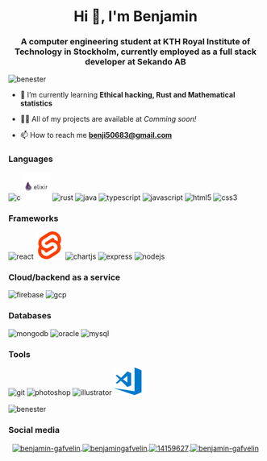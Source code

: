 
<h1 align="center">Hi 👋, I'm Benjamin</h1>
<h3 align="center">A computer engineering student at KTH Royal Institute of Technology in Stockholm, currently employed as a full stack developer at Sekando AB</h3>

<p align="left"> <img src="https://komarev.com/ghpvc/?username=benester" alt="benester" /> </p>

- 🌱 I’m currently learning **Ethical hacking, Rust and Mathematical statistics**

- 👨‍💻 All of my projects are available at _Comming soon!_

- 📫 How to reach me **benji50683@gmail.com**

<p align="left">
  <h3>Languages</h3>
  <p align="left">
   <img src="https://devicons.github.io/devicon/devicon.git/icons/c/c-original.svg" alt="c" width="55" height="55">    
   <img src="https://raw.githubusercontent.com/github/explore/d106aa3f6fa091ab80ab5c8cf0d931baff3caaea/topics/elixir/elixir.png" alt="elixir" width="55" height="55" />
   <img src="https://devicons.github.io/devicon/devicon.git/icons/rust/rust-plain.svg" alt="rust" width="55" height="55"/>
   <img src="https://devicons.github.io/devicon/devicon.git/icons/java/java-original-wordmark.svg" alt="java" width="55" height="55"/>
   <img src="https://devicons.github.io/devicon/devicon.git/icons/typescript/typescript-original.svg" alt="typescript" width="55" height="55"/>
   <img src="https://devicons.github.io/devicon/devicon.git/icons/javascript/javascript-original.svg" alt="javascript" width="55" height="55"/>
   <img src="https://devicons.github.io/devicon/devicon.git/icons/html5/html5-original-wordmark.svg" alt="html5" width="55" height="55"/>
   <img src="https://devicons.github.io/devicon/devicon.git/icons/css3/css3-original-wordmark.svg" alt="css3" width="55" height="55"/>
  </p>
  <h3>Frameworks</h3>
  <p align="left">
    <img src="https://devicons.github.io/devicon/devicon.git/icons/react/react-original-wordmark.svg" alt="react" width="55" height="55"/>
    <img src="https://raw.githubusercontent.com/github/explore/42198dc9113595ddd22cc12771bb719c8cf08b67/topics/svelte/svelte.png" alt="svelte" width="55" height="55" />
    <img src="https://www.chartjs.org/media/logo-title.svg" alt="chartjs" width="55" height="55"/>
    <img src="https://devicons.github.io/devicon/devicon.git/icons/express/express-original-wordmark.svg" alt="express" width="55" height="55"/>
    <img src="https://devicons.github.io/devicon/devicon.git/icons/nodejs/nodejs-original-wordmark.svg" alt="nodejs" width="55" height="55"/>
  </p>
 <h3>Cloud/backend as a service</h3>
 <p align="left">
  <img src="https://www.vectorlogo.zone/logos/firebase/firebase-icon.svg" alt="firebase" width="55" height="55"/> 
  <img src="https://www.vectorlogo.zone/logos/google_cloud/google_cloud-icon.svg" alt="gcp" width="55" height="55"/> 
</p>
<h3>Databases</h3>
<p align="left">
  <img src="https://devicons.github.io/devicon/devicon.git/icons/mongodb/mongodb-original-wordmark.svg" alt="mongodb" width="55" height="55"/> 
  <img src="https://devicons.github.io/devicon/devicon.git/icons/oracle/oracle-original.svg" alt="oracle" width="55" height="55"/>
  <img src="https://devicons.github.io/devicon/devicon.git/icons/mysql/mysql-original-wordmark.svg" alt="mysql" width="55" height="55"/>  
  </p>
<h3>Tools</h3>
<p align="left">
  <img src="https://www.vectorlogo.zone/logos/git-scm/git-scm-icon.svg" alt="git" width="55" height="55"/>   
  <img src="https://devicons.github.io/devicon/devicon.git/icons/photoshop/photoshop-plain.svg" alt="photoshop" width="55" height="55"/>
  <img src="https://www.vectorlogo.zone/logos/adobe_illustrator/adobe_illustrator-icon.svg" alt="illustrator" width="55" height="55"/>
  <img height="55" width="55" src="https://raw.githubusercontent.com/github/explore/80688e429a7d4ef2fca1e82350fe8e3517d3494d/topics/visual-studio-code/visual-studio-code.png" />
</p></p><p><img align="center" src="https://github-readme-stats.vercel.app/api/top-langs/?username=benester&layout=compact&hide=html" alt="benester" /></p>
    <h3> Social media </h3>

<p align="center">
<a href="https://linkedin.com/in/benjamin-gafvelin" target="blank">
  <img align="center" src="https://cdn.jsdelivr.net/npm/simple-icons@3.0.1/icons/linkedin.svg" alt="benjamin-gafvelin" height="40" width="40" />
</a>
  
<a href="https://instagram.com/benjamingafvelin" target="blank">
  <img align="center" src="https://cdn.jsdelivr.net/npm/simple-icons@3.0.1/icons/instagram.svg" alt="benjamingafvelin" height="40" width="40" />
</a>

<a href="https://stackoverflow.com/users/14159627" target="blank">
  <img align="center" src="https://cdn.jsdelivr.net/npm/simple-icons@3.0.1/icons/stackoverflow.svg" alt="14159627" height="40" width="40" />
</a>

<a href="https://soundcloud.com/benjamin-gafvelin" target="blank">
  <img align="center" src="https://cdn.jsdelivr.net/npm/simple-icons@3.0.1/icons/soundcloud.svg" alt="benjamin-gafvelin" height="40" width="40" />
</a>
</p>
